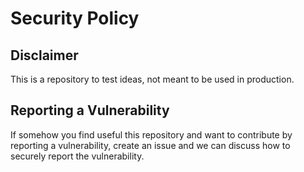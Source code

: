 # Security Policy

## Disclaimer
This is a repository to test ideas, not meant to be used in production.

## Reporting a Vulnerability
If somehow you find useful this repository and want to contribute by 
reporting a vulnerability, create an issue and we can discuss how to 
securely report the vulnerability.
